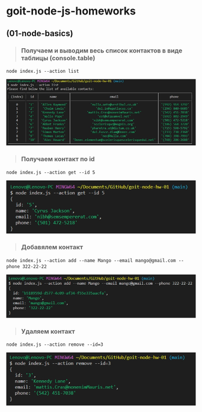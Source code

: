 # goit-node-js-homeworks
## (01-node-basics)
> ### Получаем и выводим весь список контактов в виде таблицы (console.table)
```
node index.js --action list
```
<a href="https://monosnap.com/file/CFVFgCBXPHDHt9nGJV0CSRfAfabIB6" rel="noopener noreferrer" target="_blank"><img src="./img/list.jpg"/></a>
> ### Получаем контакт по id
```
node index.js --action get --id 5
```

<a href="https://monosnap.com/file/L9sgv3E9kRLhc0HrHgm28SbMbXYZfb" rel="noopener noreferrer" target="_blank"><img src="./img/get.jpg"/></a>


> ### Добавялем контакт
```
node index.js --action add --name Mango --email mango@gmail.com --phone 322-22-22
```

<a href="https://monosnap.com/file/BUyce11tKEtjS5d7XITZ6Qu2kgi0Oy" rel="noopener noreferrer" target="_blank"><img src="./img/add.jpg"/></a>


> ### Удаляем контакт
```
node index.js --action remove --id=3
```

<a href="https://monosnap.com/file/D2VCBK8cGYMb5XyyMPPI4dtcqrhaxm" rel="noopener noreferrer" target="_blank"><img src="./img/remove.jpg"/></a>
